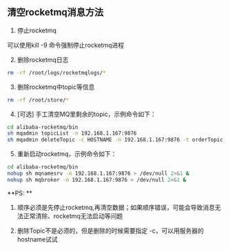 ## 清空rocketmq消息方法

1. 停止rocketmq

可以使用kill -9 命令强制停止rocketmq进程

2. 删除rocketmq日志

```sh
rm -rf /root/logs/rocketmqlogs/*

```

3. 删除rocketmq中topic等信息

```sh
rm -rf /root/store/*

```

4. [可选] 手工清空MQ里剩余的topic，示例命令如下：

```sh
cd alibaba-rocketmq/bin
sh mqadmin topicList -n 192.168.1.167:9876
sh mqadmin deleteTopic -c HOSTNAME -n 192.168.1.167:9876 -t orderTopic
```

5. 重新启动rocketmq，示例命令如下：

```sh
cd alibaba-rocketmq/bin
nohup sh mqnamesrv -n 192.168.1.167:9876 > /dev/null 2>&1 &
nohup sh mqbroker -n 192.168.1.167:9876 > /dev/null 2>&1 &

```

**PS: **

1. 顺序必须是先停止rocketmq,再清空数据；如果顺序错误，可能会导致消息无法正常清除、rocketmq无法启动等问题

2. 删除Topic不是必须的，但是删除的时候需要指定 -c，可以用服务器的hostname试试